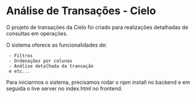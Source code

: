 # Análise de Transações - Cielo

O projeto de transações da Cielo foi criado para realizações detalhadas de consultas em operações.

O sistema oferece as funcionalidades de:

     - Filtros
     - Ordenações por colunas
     - Análise detalhada da transação 
     e etc...

Para iniciarmos o sistema, precisamos rodar o npm install no backend 
e em seguida o live server no index.html no frontend.
